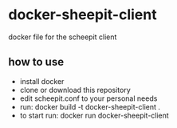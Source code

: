 # docker-sheepit-client
docker file for the scheepit client

## how to use

- install docker
- clone or download this repository
- edit scheepit.conf to your personal needs
- run: docker build -t docker-sheepit-client .
- to start run: docker run docker-sheepit-client

